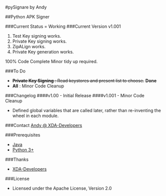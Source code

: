 #pySignare by Andy


##Python APK Signer

###Current Status = Working
###Current Version v1.001

1. Test Key signing works.
2. Private Key signing works.
3. ZipALign works.
4. Private Key generation works.

100% Code Complete
Minor tidy up required.

###To Do

* ~~**Private Key Signing** : Read keystores and present list to choose.~~ **Done**
* **All** : Minor Code Cleanup

###Changelog
####v1.00  - Initial Release
####v1.001 - Minor Code Cleanup
*  Defined global variables that are called later, rather than re-inventing the wheel in each module.


###Contact
[Andy @ XDA-Developers](http://forum.xda-developers.com/member.php?u=797171)

###Prerequisites
* [Java](http://java.com/en/download/index.jsp)
* [Python 3+](http://www.python.org/downloads/)

###Thanks
* [XDA-Developers](http://forum.xda-developers.com)

###License
*  Licensed under the Apache License, Version 2.0